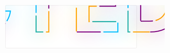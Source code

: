 

<!--
### Hi there 👋
**tzcteddy/tzcteddy** is a ✨ _special_ ✨ repository because its `README.md` (this file) appears on your GitHub profile.

Here are some ideas to get you started:

- 🔭 I’m currently working on ...
- 🌱 I’m currently learning ...
- 👯 I’m looking to collaborate on ...
- 🤔 I’m looking for help with ...
- 💬 Ask me about ...
- 📫 How to reach me: ...
- 😄 Pronouns: ...
- ⚡ Fun fact: ...
-->
<svg xmlns="http://www.w3.org/2000/svg" width="100%" height="165" viewBox="0 0 600 165" fill="none">
    <rect xmlns="http://www.w3.org/2000/svg" data-testid="card-bg" x="0.5" y="0.5" rx="4.5" height="99%" stroke="#E4E2E2" width="494" fill="#ffffff" stroke-opacity="1"/>
    <style>
      .words {
        font-size:8vh;
        font-weight:bold;
        text-transform:uppercase;
        fill:none;
        stroke-width:4px;
        stroke-dasharray:90,310;
        animation-name:drawing;
        animation-duration:8s;
        animation-iteration-count:infinite;
        animation-timing-function:linear;
      }
      .words-1 {
        stroke:deepskyblue;
        text-shadow:0 0 50px deepskyblue;
        animation-delay:-2s;
      }
      .words-2 {
        stroke:lightseagreen;
        text-shadow:0 0 50px lightseagreen;
        animation-delay:-4s;
      }
      .words-3 {
        stroke:orange;
        text-shadow:0 0 50px orange;
        animation-delay:-6s;
      }
      .words-4 {
        stroke:purple;
        text-shadow:0 0 50px purple;
        animation-delay:-8s;
      }
      @keyframes drawing {
        100% {
        stroke-dashoffset:-400;
      }
      }
    </style>
        <text id="time" text-anchor="middle" x="42%" y="62%" class="words words-1">tzcteddy</text>
        <text id="time" text-anchor="middle" x="42%" y="62%" class="words words-2">tzcteddy</text>
        <text id="time" text-anchor="middle" x="42%" y="62%" class="words words-3">tzcteddy</text>
        <text id="time" text-anchor="middle" x="42%" y="62%" class="words words-4">tzcteddy</text>
  </svg>